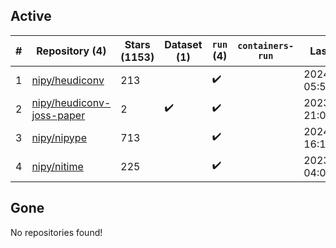## Active
| # | Repository (4) | Stars (1153) | Dataset (1) | `run` (4) | `containers-run` | Last Modified |
| --- | --- | --- | --- | --- | --- | --- |
| 1 | [nipy/heudiconv](https://github.com/nipy/heudiconv) | 213 |  | :heavy_check_mark: |  | 2024-02-05 05:53:59+00:00 |
| 2 | [nipy/heudiconv-joss-paper](https://github.com/nipy/heudiconv-joss-paper) | 2 | :heavy_check_mark: | :heavy_check_mark: |  | 2023-07-17 21:09:07+00:00 |
| 3 | [nipy/nipype](https://github.com/nipy/nipype) | 713 |  | :heavy_check_mark: |  | 2024-02-06 16:12:56+00:00 |
| 4 | [nipy/nitime](https://github.com/nipy/nitime) | 225 |  | :heavy_check_mark: |  | 2023-12-15 04:07:31+00:00 |

## Gone
No repositories found!
